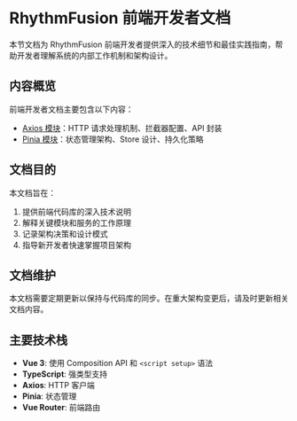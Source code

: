 # RhythmFusion 前端开发者文档

本节文档为 RhythmFusion 前端开发者提供深入的技术细节和最佳实践指南，帮助开发者理解系统的内部工作机制和架构设计。

## 内容概览

前端开发者文档主要包含以下内容：

- [Axios 模块](axios/index.md)：HTTP 请求处理机制、拦截器配置、API 封装
- [Pinia 模块](pinia/index.md)：状态管理架构、Store 设计、持久化策略

## 文档目的

本文档旨在：

1. 提供前端代码库的深入技术说明
2. 解释关键模块和服务的工作原理
3. 记录架构决策和设计模式
4. 指导新开发者快速掌握项目架构

## 文档维护

本文档需要定期更新以保持与代码库的同步。在重大架构变更后，请及时更新相关文档内容。

## 主要技术栈

- **Vue 3**: 使用 Composition API 和 `<script setup>` 语法
- **TypeScript**: 强类型支持
- **Axios**: HTTP 客户端
- **Pinia**: 状态管理
- **Vue Router**: 前端路由 